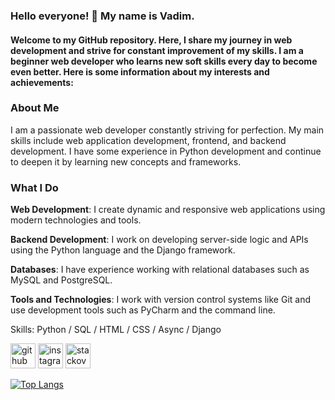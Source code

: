 ### **Hello everyone! 👋 My name is Vadim.**
#### Welcome to my GitHub repository. Here, I share my journey in web development and strive for constant improvement of my skills. I am a beginner web developer who learns new soft skills every day to become even better. Here is some information about my interests and achievements:

### **About Me**
I am a passionate web developer constantly striving for perfection. My main skills include web application development, frontend, and backend development. I have some experience in Python development and continue to deepen it by learning new concepts and frameworks.

### **What I Do**
**Web Development**: I create dynamic and responsive web applications using modern technologies and tools.

**Backend Development**: I work on developing server-side logic and APIs using the Python language and the Django framework.

**Databases**: I have experience working with relational databases such as MySQL and PostgreSQL.

**Tools and Technologies**: I work with version control systems like Git and use development tools such as PyCharm and the command line.


Skills: Python / SQL / HTML / CSS / Async / Django 



[<img src='https://cdn.jsdelivr.net/npm/simple-icons@3.0.1/icons/github.svg' alt='github' height='40'>](https://github.com/macalistervadim)  [<img src='https://cdn.jsdelivr.net/npm/simple-icons@3.0.1/icons/instagram.svg' alt='instagram' height='40'>](https://www.instagram.com/macalistervadim/)  [<img src='https://cdn.jsdelivr.net/npm/simple-icons@3.0.1/icons/stackoverflow.svg' alt='stackoverflow' height='40'>](https://stackoverflow.com/users/21965502)  

[![Top Langs](https://github-readme-stats.vercel.app/api/top-langs/?username=macalistervadim)](https://github.com/anuraghazra/github-readme-stats)



